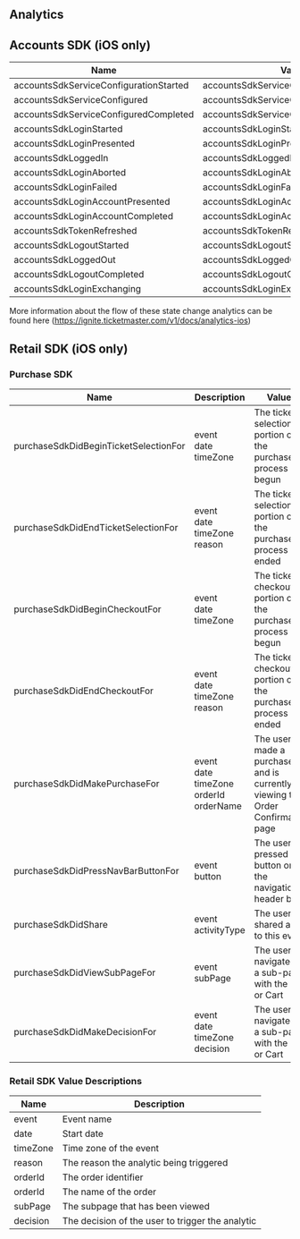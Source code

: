 ## Analytics

## Accounts SDK (iOS only)

| Name | Value |
| ----- | ---- |
| accountsSdkServiceConfigurationStarted | accountsSdkServiceConfigurationStarted |
| accountsSdkServiceConfigured | accountsSdkServiceConfigured |
| accountsSdkServiceConfiguredCompleted | accountsSdkServiceConfiguredCompleted |
| accountsSdkLoginStarted | accountsSdkLoginStarted |
| accountsSdkLoginPresented | accountsSdkLoginPresented |
| accountsSdkLoggedIn | accountsSdkLoggedIn |
| accountsSdkLoginAborted | accountsSdkLoginAborted |
| accountsSdkLoginFailed | accountsSdkLoginFailed |
| accountsSdkLoginAccountPresented | accountsSdkLoginAccountPresented |
| accountsSdkLoginAccountCompleted | accountsSdkLoginAccountCompleted |
| accountsSdkTokenRefreshed | accountsSdkTokenRefreshed |
| accountsSdkLogoutStarted | accountsSdkLogoutStarted |
| accountsSdkLoggedOut | accountsSdkLoggedOut |
| accountsSdkLogoutCompleted | accountsSdkLogoutCompleted |
| accountsSdkLoginExchanging | accountsSdkLoginExchanging |

More information about the flow of these state change analytics can be found here (https://ignite.ticketmaster.com/v1/docs/analytics-ios)


## Retail SDK (iOS only)

### Purchase SDK

| Name | Description | Values |
| ----- | ---- | -----   |
| purchaseSdkDidBeginTicketSelectionFor | event<br/> date<br/> timeZone | The ticket selection portion of the purchase process begun |
| purchaseSdkDidEndTicketSelectionFor | event<br/> date<br/> timeZone<br/> reason | The ticket selection portion of the purchase process ended | 
| purchaseSdkDidBeginCheckoutFor | event<br/> date<br/> timeZone | The ticket checkout portion of the purchase process begun |
| purchaseSdkDidEndCheckoutFor | event<br/> date<br/> timeZone<br/> reason | The ticket checkout portion of the purchase process ended |
| purchaseSdkDidMakePurchaseFor | event<br/> date<br/> timeZone<br/> orderId<br/> orderName | The user made a purchase and is currently viewing the Order Confirmation page |
| purchaseSdkDidPressNavBarButtonFor | event<br/> button | The user pressed a button on the navigation header bar |
| purchaseSdkDidShare | event<br/> activityType  | The user shared a link to this event |
| purchaseSdkDidViewSubPageFor | event<br/> subPage | The user navigated to a sub-page with the EDP or Cart |
| purchaseSdkDidMakeDecisionFor | event<br/>  date<br/>  timeZone<br/> decision | The user navigated to a sub-page with the EDP or Cart |

### Retail SDK Value Descriptions

| Name | Description |
| ----- | ---- |
| event |  Event name |
| date |  Start date |
| timeZone |  Time zone of the event |
| reason |  The reason the analytic being triggered |
| orderId |  The order identifier |
| orderId |  The name of the order |
| subPage |  The subpage that has been viewed |
| decision |  The decision of the user to trigger the analytic |
